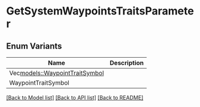 # GetSystemWaypointsTraitsParameter

## Enum Variants

| Name | Description |
|---- | -----|
| Vec<models::WaypointTraitSymbol> |  |
| WaypointTraitSymbol |  |

[[Back to Model list]](../README.md#documentation-for-models) [[Back to API list]](../README.md#documentation-for-api-endpoints) [[Back to README]](../README.md)


